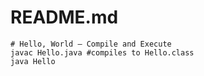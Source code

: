 # README.md

```shell
# Hello, World — Compile and Execute
javac Hello.java #compiles to Hello.class
java Hello
```
